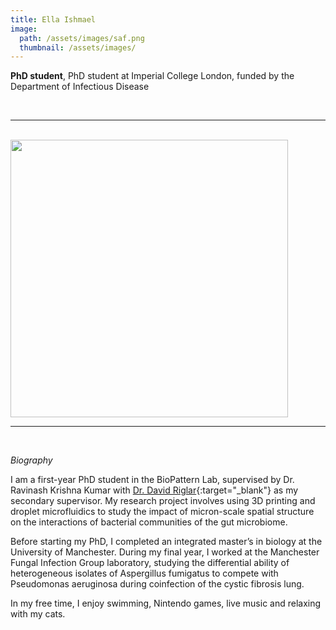 ```yaml
---
title: Ella Ishmael
image: 
  path: /assets/images/saf.png 
  thumbnail: /assets/images/
---
```


**PhD student**, PhD student at Imperial College London, funded by the Department of Infectious Disease

<br>

***

<br>


<img src ="/assets/images/" width="444" heigth="444">


<br>

***

<br>


*Biography*

I am a first-year PhD student in the BioPattern Lab, supervised by Dr. Ravinash Krishna Kumar with [Dr. David Riglar](https://profiles.imperial.ac.uk/d.riglar){:target="_blank"} as my secondary supervisor. My research project involves using 3D printing and droplet microfluidics to study the impact of micron-scale spatial structure on the interactions of bacterial communities of the gut microbiome.

Before starting my PhD, I completed an integrated master’s in biology at the University of Manchester. During my final year, I worked at the Manchester Fungal Infection Group laboratory, studying the differential ability of heterogeneous isolates of Aspergillus fumigatus to compete with Pseudomonas aeruginosa during coinfection of the cystic fibrosis lung.

In my free time, I enjoy swimming, Nintendo games, live music and relaxing with my cats.

